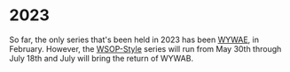 # 2023

So far, the only series that's been held in 2023 has been
[WYWAE](2023/wywae.md), in February.  However, the
[WSOP-Style](2023/wsop-style.md) series will run from May 30th through
July 18th and July will bring the return of WYWAB.
